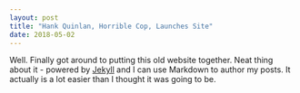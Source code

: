 ```yaml
---
layout: post
title: "Hank Quinlan, Horrible Cop, Launches Site"
date: 2018-05-02
---
```


Well. Finally got around to putting this old website together.
Neat thing about it - powered by [Jekyll](http://jekyllrb.com) and I can use Markdown to author my posts.
It actually is a lot easier than I thought it was going to be.

